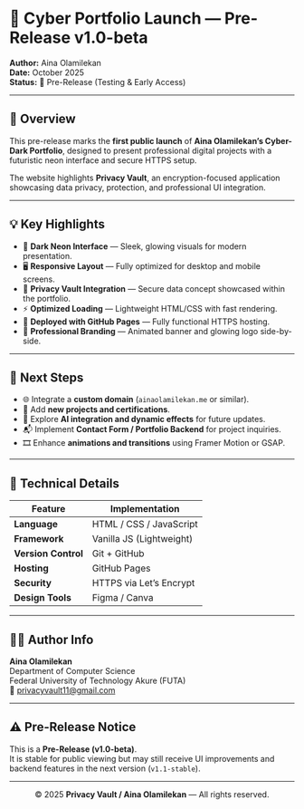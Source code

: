 
# 🚀 Cyber Portfolio Launch — Pre-Release v1.0-beta

**Author:** Aina Olamilekan  
**Date:** October 2025  
**Status:** 🧪 Pre-Release (Testing & Early Access)

---

## 🌌 Overview

This pre-release marks the **first public launch** of **Aina Olamilekan’s Cyber-Dark Portfolio**, designed to present professional digital projects with a futuristic neon interface and secure HTTPS setup.

The website highlights **Privacy Vault**, an encryption-focused application showcasing data privacy, protection, and professional UI integration.

---

## 💡 Key Highlights

- 🌙 **Dark Neon Interface** — Sleek, glowing visuals for modern presentation.  
- 🖥️ **Responsive Layout** — Fully optimized for desktop and mobile screens.  
- 🔐 **Privacy Vault Integration** — Secure data concept showcased within the portfolio.  
- ⚡ **Optimized Loading** — Lightweight HTML/CSS with fast rendering.  
- 🧰 **Deployed with GitHub Pages** — Fully functional HTTPS hosting.  
- 🎨 **Professional Branding** — Animated banner and glowing logo side-by-side.

---

## 🧭 Next Steps

- 🌐 Integrate a **custom domain** (`ainaolamilekan.me` or similar).  
- 💼 Add **new projects and certifications**.  
- 🤖 Explore **AI integration and dynamic effects** for future updates.  
- 📬 Implement **Contact Form / Portfolio Backend** for project inquiries.  
- 🎞️ Enhance **animations and transitions** using Framer Motion or GSAP.

---

## 🧱 Technical Details

| Feature | Implementation |
|----------|----------------|
| **Language** | HTML / CSS / JavaScript |
| **Framework** | Vanilla JS (Lightweight) |
| **Version Control** | Git + GitHub |
| **Hosting** | GitHub Pages |
| **Security** | HTTPS via Let’s Encrypt |
| **Design Tools** | Figma / Canva |

---

## 🧑‍💻 Author Info

**Aina Olamilekan**  
Department of Computer Science  
Federal University of Technology Akure (FUTA)  
📧 [privacyvault11@gmail.com](mailto:privacyvault11@gmail.com)

---

## ⚠️ Pre-Release Notice

This is a **Pre-Release (v1.0-beta)**.  
It is stable for public viewing but may still receive UI improvements and backend features in the next version (`v1.1-stable`).

---

<p align="center">
  © 2025 <b>Privacy Vault / Aina Olamilekan</b> — All rights reserved.
</p>
